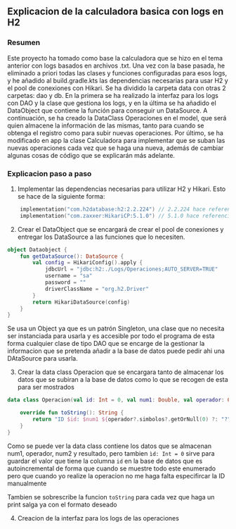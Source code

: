 ## Explicacion de la calculadora basica con logs en H2

### Resumen

Este proyecto ha tomado como base la calculadora que se hizo en el tema anterior con logs basados en archivos .txt. Una vez con la base pasada, he eliminado a priori todas las clases y funciones configuradas para esos logs, y he añadido al build.gradle.kts las dependencias necesarias para usar H2 y el pool de conexiones con Hikari. Se ha dividido la carpeta data con otras 2 carpetas: dao y db. En la primera se ha realizado la interfaz para los logs con DAO y la clase que gestiona los logs, y en la última se ha añadido el DataObject que contiene la función para conseguir un DataSource. A continuación, se ha creado la DataClass Operaciones en el model, que será quien almacene la información de las mismas, tanto para cuando se obtenga el registro como para subir nuevas operaciones. Por último, se ha modificado en app la clase Calculadora para implementar que se suban las nuevas operaciones cada vez que se haga una nueva, además de cambiar algunas cosas de código que se explicarán más adelante.

### Explicacion paso a paso

1. Implementar las dependencias necesarias para utilizar H2 y Hikari. Esto se hace de la siguiente forma:

````kts
    implementation("com.h2database:h2:2.2.224") // 2.2.224 hace referencia a la version utilizada
    implementation("com.zaxxer:HikariCP:5.1.0") // 5.1.0 hace referencia a la version utilizada
````

2. Crear el DataObject que se encargará de crear el pool de conexiones y entregar los DataSource a las funciones que lo necesiten.

````kotlin
object Dataobject {
    fun getDataSource(): DataSource {
        val config = HikariConfig().apply {
            jdbcUrl = "jdbc:h2:./Logs/Operaciones;AUTO_SERVER=TRUE"
            username = "sa"
            password = ""
            driverClassName = "org.h2.Driver"
        }
        return HikariDataSource(config)
    }
}
````
Se usa un Object ya que es un patrón Singleton, una clase que no necesita ser instanciada para usarla y es accesible por todo el programa de esta forma cualquier clase de tipo DAO que se encarge de la gestionar la informacion que se pretenda añadir a la base de datos puede pedir ahi una DAtaSource para usarla.

3. Crear la data class Operacion que se encargara tanto de almacenar los datos que se subiran a la base de datos como lo que se recogen de esta para ser mostrados

````kotlin
data class Operacion(val id: Int = 0, val num1: Double, val operador: Operadores?, val num2: Double, val resultado: Double) {

    override fun toString(): String {
        return "ID $id: $num1 ${operador?.simbolos?.getOrNull(0) ?: "?"} $num2 = $resultado"
    }
}
````
Como se puede ver la data class contiene los datos que se almacenan num1, operador, num2 y resultado, pero tambien `ìd: Int = 0` sirve para guardar el valor que tiene la columna `id` en la base de datos que es autoincremental de forma que cuando se muestre todo este enumerado pero que cuando yo realize la operacion no me haga falta especifircar la ID manualmente

Tambien se sobrescribe la funcion ``toString`` para cada vez que haga un print salga ya con el formato deseado

4. Creacion de la interfaz para los logs de las operaciones

